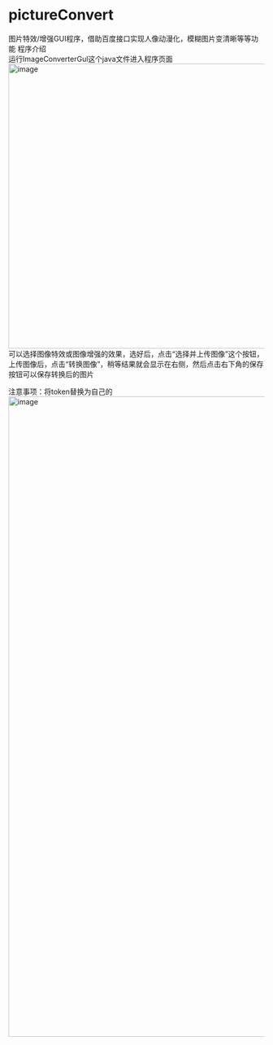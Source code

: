 # pictureConvert
图片特效/增强GUI程序，借助百度接口实现人像动漫化，模糊图片变清晰等等功能
程序介绍  
运行ImageConverterGul这个java文件进入程序页面  
<img width="560" alt="image" src="https://github.com/mendianyu/pictureConvert/assets/125875687/6d5f4ed2-87dd-4c6b-b832-d4f31ec4ecb6">
可以选择图像特效或图像增强的效果，选好后，点击“选择并上传图像”这个按钮，上传图像后，点击“转换图像”，稍等结果就会显示在右侧，然后点击右下角的保存按钮可以保存转换后的图片  

注意事项：将token替换为自己的  
<img width="1259" alt="image" src="https://github.com/mendianyu/pictureConvert/assets/125875687/d77cfc9d-afcc-45d6-823a-5c534d23b5a9">  




